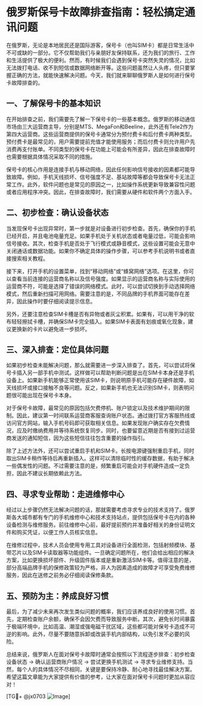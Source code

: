 # 俄罗斯保号卡故障排查指南：轻松搞定通讯问题

在俄罗斯，无论是本地居民还是国际游客，保号卡（也叫SIM卡）都是日常生活中不可或缺的一部分。它不仅帮助我们与亲朋好友保持联系，还为我们的旅行、工作和生活提供了极大的便利。然而，有时候我们会遇到保号卡突然失灵的情况，比如无法拨打电话、收不到短信或数据网络断开等。这些问题虽然让人头疼，但只要掌握正确的方法，就能快速解决问题。今天，我们就来聊聊俄罗斯人是如何进行保号卡故障排查的。

## 一、了解保号卡的基本知识

在开始排查之前，我们需要先了解一下保号卡的一些基本概念。俄罗斯的移动通信市场由三大运营商主导，分别是MTS、MegaFon和Beeline，此外还有Tele2作为第四大运营商。这些运营商提供的保号卡通常分为预付费卡和后付费卡两种类型。预付费卡是最常见的，用户需要提前充值才能使用服务；而后付费卡则允许用户先消费再支付账单。不同类型的保号卡在功能上可能会有所差异，因此在排查故障时也需要根据具体情况采取不同的措施。

保号卡的核心作用是连接手机与移动网络，因此任何影响信号接收的因素都可能导致故障。例如，手机天线损坏、信号强度不足、基站故障等都会导致保号卡无法正常工作。此外，软件问题也是常见的原因之一，比如操作系统更新导致兼容性问题或者应用程序冲突。因此，在排查故障时，我们需要从硬件和软件两个方面入手。

## 二、初步检查：确认设备状态

当发现保号卡出现异常时，第一步就是对设备进行初步检查。首先，确保你的手机已经开启，并且电池电量充足。如果手机处于关机状态或者电量过低，可能会影响信号接收。其次，检查手机是否处于飞行模式或静音模式，这些设置可能会无意中关闭通话或数据功能。如果你不确定具体的操作步骤，可以参考手机说明书或者直接搜索相关教程。

接下来，打开手机的设置菜单，找到“移动网络”或“蜂窝网络”选项。在这里，你可以查看当前连接的运营商名称以及信号强度。如果显示的运营商名称与实际使用的运营商不符，可能是选择了错误的网络模式。此时，可以尝试切换到手动选择网络模式，然后重新扫描可用网络。需要注意的是，不同品牌的手机界面可能存在差异，因此操作时要仔细阅读提示信息。

另外，还要注意检查SIM卡槽是否有异物或者灰尘积累。如果有，可以用干净的软布轻轻擦拭卡槽，并确保SIM卡完全插入。如果SIM卡表面有划痕或氧化现象，建议更换新的卡片以避免进一步损坏。

## 三、深入排查：定位具体问题

如果初步检查未能解决问题，那么就需要进一步深入排查了。首先，可以尝试将保号卡插入另一部手机中测试。这样做可以帮助判断问题是出在SIM卡本身还是手机设备上。如果新手机能够正常使用该SIM卡，则说明原手机可能存在硬件故障，如天线损坏或接口接触不良等问题。反之，如果新手机也无法识别SIM卡，则表明问题很可能出现在保号卡本身。

对于保号卡故障，最常见的原因包括欠费停机、账户锁定以及技术维护期间的限制。因此，建议第一时间联系运营商客服查询账户状态。通过拨打官方客服热线或访问官方网站，输入手机号码即可获取相关信息。如果发现账户确实存在欠费情况，应及时缴纳费用并等待系统恢复同步。同时，也要留意近期是否有接到过运营商发送的通知短信，因为这些短信往往包含重要的操作指引。

除了上述方法外，还可以尝试重启手机和SIM卡。长按电源键强制重启手机，同时取出SIM卡稍作等待后再重新插入。这样可以清除临时性的缓存数据，有助于解决一些偶发性的问题。不过需要注意的是，频繁重启可能会对手机硬件造成一定负担，因此不建议长期依赖此方法。

## 四、寻求专业帮助：走进维修中心

经过以上步骤仍然无法解决问题的话，那就需要考虑寻求专业的技术支持了。俄罗斯各大城市都有专门的手机维修中心和技术支持站点，提供包括保号卡在内的各种设备检测与维修服务。前往维修中心前，最好提前预约并准备好相关的身份证明文件和购买凭证，以便工作人员核实信息。

在维修过程中，技术人员会使用专用工具对设备进行全面检测，包括射频模块、基带芯片以及SIM卡读取器等功能组件。一旦确定问题所在，他们会给出相应的解决方案，比如更换损坏部件、升级固件版本或是重新激活SIM卡等。值得注意的是，部分高端品牌手机的保修政策较为严格，非人为因素造成的故障才可享受免费维修服务，因此在送修之前务必仔细阅读保修条款。

## 五、预防为主：养成良好习惯

最后，为了减少未来再次发生类似问题的概率，我们应该养成良好的使用习惯。首先，定期检查账户余额，确保不会因欠费而导致服务中断。其次，避免长时间暴露于极端环境中，比如高温、潮湿或强电磁干扰区域，这些都可能对保号卡造成不可逆的影响。此外，尽量不要随意拆卸或改装手机内部结构，以免引发不必要的风险。

总结来说，俄罗斯人在面对保号卡故障时通常会按照以下流程逐步排查：初步检查设备状态 -> 确认运营商账户情况 -> 尝试更换手机测试 -> 寻求专业维修支持。当然，每个人的具体情况不尽相同，关键是要保持冷静、耐心地寻找最佳解决方案。希望这篇文章能为大家提供有价值的参考，让大家在面对保号卡问题时更加从容应对！

[TG💪+ @jx0703 ![Image](https://github.com/user-attachments/assets/dbca1d08-cadb-493c-b0ec-ad6f7a83f270)]